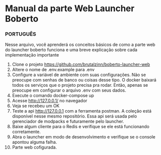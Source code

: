 # Manual da parte Web Launcher Boberto

### PORTUGUÊS

Nesse arquivo, você aprenderá os conceitos básicos de como a parte web do launcher boberto funciona e uma breve explicação sobre cada implementação importante


1. Clone o projeto https://github.com/brutalzinn/boberto-launcher-web
2. Altere o nome de .env.example para .env
3. Configure a variável de ambiente com suas configurações. Não se preocupe com senhas de banco ou coisas desse tipo. O docker baixará todos os serviços que o projeto precisa pra rodar. Então, apenas se preocupe em configurar o arquivo .env com seus dados.
4. Execute o comando docker-compose up
5. Acesse http://127.0.0.1/ no navegador
6. Veja se recebeu um OK
7. Teste a api http://127.0.0.1 com a ferramenta postman. A coleção está disponível nesse mesmo repositório. Essa api será usada pelo gerenciador de modpacks e futuramente pelo launcher.
8. Baixe algum cliente para o Redis e verifique se ele está funcionando corretamente.
9. Abra o launcher em modo de desenvolvimento e verifique se o console apontou alguma falha.
10. Parte web cofigurada.
